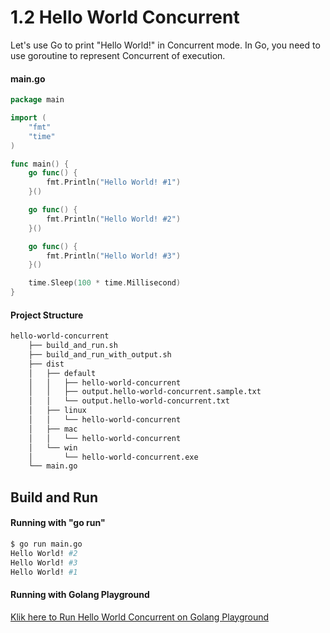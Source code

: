 # 1.2 Hello World Concurrent

Let's use Go to print "Hello World!" in Concurrent mode. In Go, you need to use goroutine to represent Concurrent  of execution.

#### main.go

```go
package main

import (
	"fmt"
	"time"
)

func main() {
	go func() {
		fmt.Println("Hello World! #1")
	}()

	go func() {
		fmt.Println("Hello World! #2")
	}()

	go func() {
		fmt.Println("Hello World! #3")
	}()

	time.Sleep(100 * time.Millisecond)
}

```

#### Project Structure

```bash
hello-world-concurrent
    ├── build_and_run.sh
    ├── build_and_run_with_output.sh
    ├── dist
    │   ├── default
    │   │   ├── hello-world-concurrent
    │   │   ├── output.hello-world-concurrent.sample.txt
    │   │   └── output.hello-world-concurrent.txt
    │   ├── linux
    │   │   └── hello-world-concurrent
    │   ├── mac
    │   │   └── hello-world-concurrent
    │   └── win
    │       └── hello-world-concurrent.exe
    └── main.go

```

## Build and Run

#### Running with "go run"

```bash
$ go run main.go
Hello World! #2
Hello World! #3
Hello World! #1

```

#### Running with Golang Playground

[Klik here to Run Hello World Concurrent on Golang Playground](https://play.golang.org/p/s7Gv1MuVcSp)
